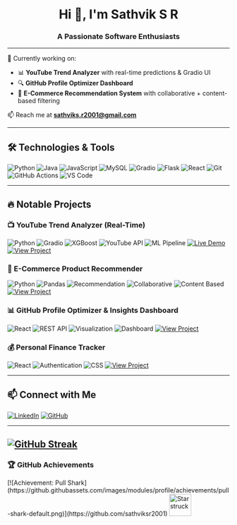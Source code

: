 
<h1 align="center">Hi 👋, I'm Sathvik S R</h1>
<h3 align="center">A Passionate Software Enthusiasts</h3>

---


🔬 Currently working on:
- 📊 **YouTube Trend Analyzer** with real-time predictions & Gradio UI
- 🔍 **GitHub Profile Optimizer Dashboard**
- 🛒 **E-Commerce Recommendation System** with collaborative + content-based filtering

📫 Reach me at **sathviks.r2001@gmail.com**

---

## 🛠️ Technologies & Tools

![Python](https://img.shields.io/badge/-Python-black?style=flat-square&logo=Python)
![Java](https://img.shields.io/badge/-Java-black?style=flat-square&logo=Java)
![JavaScript](https://img.shields.io/badge/-JavaScript-black?style=flat-square&logo=javascript)
![MySQL](https://img.shields.io/badge/-MySQL-black?style=flat-square&logo=mysql)
![Gradio](https://img.shields.io/badge/-Gradio-black?style=flat-square&logo=gradio)
![Flask](https://img.shields.io/badge/-Flask-black?style=flat-square&logo=flask)
![React](https://img.shields.io/badge/-React-black?style=flat-square&logo=react)
![Git](https://img.shields.io/badge/-Git-black?style=flat-square&logo=git)
![GitHub Actions](https://img.shields.io/badge/-GitHub%20Actions-black?style=flat-square&logo=github-actions)
![VS Code](https://img.shields.io/badge/-VS%20Code-black?style=flat-square&logo=visual-studio-code)

---

## 🔥 Notable Projects

### 📺 YouTube Trend Analyzer (Real-Time)

![Python](https://img.shields.io/badge/Python-3.10-blue?logo=python)
![Gradio](https://img.shields.io/badge/UI-Gradio-green?logo=gradio)
![XGBoost](https://img.shields.io/badge/Model-XGBoost-orange?logo=apache-spark)
![YouTube API](https://img.shields.io/badge/API-YouTube%20Data%20v3-red?logo=youtube)
![ML Pipeline](https://img.shields.io/badge/Pipeline-Real%20Time-blue?logo=fastapi)
[![Live Demo](https://img.shields.io/badge/Demo-Gradio-informational?logo=gradio)](#)
[![View Project](https://img.shields.io/badge/GitHub-View%20Project-black?logo=github)](https://github.com/sathviksr2001/YouTube-Trend-Analyzer-with-Sentiment-Privacy-Risk-Detection)

### 🛒 E-Commerce Product Recommender

![Python](https://img.shields.io/badge/Python-3.9-blue?logo=python)
![Pandas](https://img.shields.io/badge/Library-Pandas-orange?logo=pandas)
![Recommendation](https://img.shields.io/badge/Approach-Hybrid-green?logo=scikitlearn)
![Collaborative](https://img.shields.io/badge/Filtering-Collaborative-yellow)
![Content Based](https://img.shields.io/badge/Filtering-Content%20Based-purple)
[![View Project](https://img.shields.io/badge/GitHub-View%20Project-black?logo=github)](https://github.com/sathviksr2001/E-commerce-product-recommendation)

### 📊 GitHub Profile Optimizer & Insights Dashboard

![React](https://img.shields.io/badge/Frontend-React-blue?logo=react)
![REST API](https://img.shields.io/badge/API-GitHub%20REST%20API-green?logo=github)
![Visualization](https://img.shields.io/badge/Charts-Recharts-orange?logo=recharts)
![Dashboard](https://img.shields.io/badge/Tool-GitHub%20Insights-purple)
[![View Project](https://img.shields.io/badge/GitHub-View%20Project-black?logo=github)](https://github.com/sathviksr2001/GitHub-Profile-Optimizer-Insights-Dashboard)

### 💰 Personal Finance Tracker

![React](https://img.shields.io/badge/Frontend-React-blue?logo=react)
![Authentication](https://img.shields.io/badge/Backend-Firebase-yellow?logo=firebase)
![CSS](https://img.shields.io/badge/Styling-TailwindCSS-blue?logo=tailwindcss)
[![View Project](https://img.shields.io/badge/GitHub-View%20Project-black?logo=github)](https://github.com/sathviksr2001/Personal-Finance-Tracker-React-Firebase-Chart.js-)


---

## 📫 Connect with Me

[![LinkedIn](https://img.shields.io/badge/-Sathvik%20S%20R-blue?style=flat-square&logo=Linkedin&logoColor=white&link=https://www.linkedin.com/in/sathviksr)](https://www.linkedin.com/in/sathviksr)
[![GitHub](https://img.shields.io/badge/-sathviksr2001-black?style=flat-square&logo=github)](https://github.com/sathviksr2001)

---
[![GitHub Streak](https://streak-stats.demolab.com?user=sathviksr2001&theme=dark&hide_border=true)](https://git.io/streak-stats)
---
<h3 align="left">🏆 GitHub Achievements</h3>

<p align="left">
[![Achievement: Pull Shark](https://github.githubassets.com/images/modules/profile/achievements/pull-shark-default.png)](https://github.com/sathviksr2001)
  <img src="https://github.com/sathviksr2001/blob/main/assets/starstruck.svg" alt="Starstruck" width="50"/>
</p>
